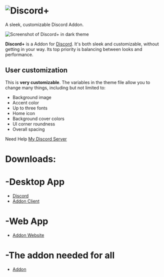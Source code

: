 # ![Discord+](https://github.com/PlusInsta/discord-plus/blob/master/assets/wordmark_white.svg)
A sleek, customizable Discord Addon.

![Screenshot of Discord+ in dark theme](https://cdn.discordapp.com/attachments/560369937084973067/852549506298150922/unknown.png)

**Discord+** is a Addon for [Discord](https://discord.com/). It's both sleek and customizable, without getting in your way. Its top priority is balancing between looks and performance.

## User customization
This is **very customizable**.
The variables in the theme file allow you to change many things, including but not limited to:
* Background image
* Accent color
* Up to three fonts
* Home icon
* Background cover colors
* UI corner roundness
* Overall spacing

Need Help [My Discord Server](https://discord.gg/4fjty9XGVv)

# Downloads: 
# -Desktop App
- [Discord](https://discord.com/api/downloads/distributions/app/installers/latest?channel=stable&platform=win&arch=x86)
- [Addon Client](https://github.com/Vencord/Installer/releases/latest/download/VencordInstaller.exe)
# -Web App
- [Addon Website](https://chrome.google.com/webstore/detail/vencord-web/cbghhgpcnddeihccjmnadmkaejncjndb)
# -The addon needed for all
- [Addon](https://github.com/Enderkries2011/private-stuff/releases/download/Discord%2B/Discord+.json)
